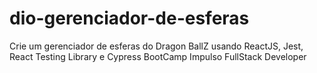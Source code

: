 # dio-gerenciador-de-esferas
Crie um gerenciador de esferas do Dragon BallZ usando ReactJS, Jest, React Testing Library e Cypress
BootCamp Impulso FullStack Developer